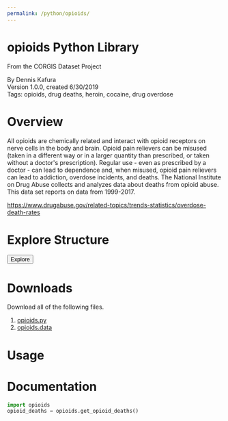 ```yaml
---
permalink: /python/opioids/
---
```


# opioids Python Library

<p class='lead'>From the CORGIS Dataset Project</p>

<span class='text-muted'>By Dennis Kafura</span><br>
<span class='text-muted'>Version 1.0.0, created 6/30/2019</span><br>
<span class='text-muted'>Tags: opioids, drug deaths, heroin, cocaine, drug overdose</span>

# Overview

All opioids are chemically related and interact with opioid receptors on nerve cells in the body and brain. Opioid pain relievers  can be misused (taken in a different way or in a larger quantity than prescribed, or taken without a doctor's prescription). Regular use - even as prescribed by a doctor - can lead to dependence and, when misused, opioid pain relievers can lead to addiction, overdose incidents, and deaths. The National Institute on Drug Abuse collects and analyzes data about deaths from opioid abuse. This data set reports on data from 1999-2017.

<https://www.drugabuse.gov/related-topics/trends-statistics/overdose-death-rates>

# Explore Structure

<button>Explore</button>

# Downloads

Download all of the following files.

1. [opioids.py](/datasets/python/opioids/opioids.py)
2. [opioids.data](/datasets/python/opioids/opioids.data)

# Usage

# Documentation

```python
import opioids
opioid_deaths = opioids.get_opioid_deaths()
```